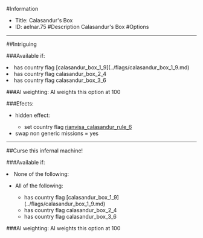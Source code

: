 #Information
 - Title: Calasandur's Box
 - ID: aelnar.75
#Description
Calasandur's Box
#Options

___
##Intriguing

###Available if:
<li>has country flag [calasandur_box_1_9](../flags/calasandur_box_1_9.md)</li><li>has country flag  calasandur_box_2_4</li><li>has country flag   calasandur_box_3_6</li>

###AI weighting:
AI weights this option at 100


###Efects:<ul><li>hidden effect:</li><ul><li>set country flag [rianvisa_calasandur_rule_6](../flags/rianvisa_calasandur_rule_6.md)</li></ul><li>swap non generic missions = yes</li></ul>

___
##Curse this infernal machine!

###Available if:
<li>None of the following:</li><ul><li>All of the following:</li><ul><li>has country flag [calasandur_box_1_9](../flags/calasandur_box_1_9.md)</li><li>has country flag  calasandur_box_2_4</li><li>has country flag   calasandur_box_3_6</li></ul></ul>

###AI weighting:
AI weights this option at 100

